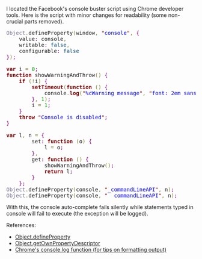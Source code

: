 I located the Facebook's console buster script using Chrome developer tools. Here is the script with minor changes for readability (some non-crucial parts removed).

<pre><span style='color:#797997; '>Object</span><span style='color:#808030; '>.</span>defineProperty<span style='color:#808030; '>(</span>window<span style='color:#808030; '>,</span> <span style='color:#800000; '>"</span><span style='color:#0000e6; '>console</span><span style='color:#800000; '>"</span><span style='color:#808030; '>,</span> <span style='color:#800080; '>{</span>
    value<span style='color:#800080; '>:</span> console<span style='color:#808030; '>,</span>
    writable<span style='color:#800080; '>:</span> <span style='color:#0f4d75; '>false</span><span style='color:#808030; '>,</span>
    configurable<span style='color:#800080; '>:</span> <span style='color:#0f4d75; '>false</span>
<span style='color:#800080; '>}</span><span style='color:#808030; '>)</span><span style='color:#800080; '>;</span>

<span style='color:#800000; font-weight:bold; '>var</span> i <span style='color:#808030; '>=</span> <span style='color:#008c00; '>0</span><span style='color:#800080; '>;</span>
<span style='color:#800000; font-weight:bold; '>function</span> showWarningAndThrow<span style='color:#808030; '>(</span><span style='color:#808030; '>)</span> <span style='color:#800080; '>{</span>
    <span style='color:#800000; font-weight:bold; '>if</span> <span style='color:#808030; '>(</span><span style='color:#808030; '>!</span>i<span style='color:#808030; '>)</span> <span style='color:#800080; '>{</span>
        <span style='color:#800000; font-weight:bold; '>setTimeout</span><span style='color:#808030; '>(</span><span style='color:#800000; font-weight:bold; '>function</span> <span style='color:#808030; '>(</span><span style='color:#808030; '>)</span> <span style='color:#800080; '>{</span>
            console<span style='color:#808030; '>.</span><span style='color:#800000; font-weight:bold; '>log</span><span style='color:#808030; '>(</span><span style='color:#800000; '>"</span><span style='color:#0000e6; '>%cWarning message</span><span style='color:#800000; '>"</span><span style='color:#808030; '>,</span> <span style='color:#800000; '>"</span><span style='color:#0000e6; '>font: 2em sans-serif; color: yellow; background-color: red;</span><span style='color:#800000; '>"</span><span style='color:#808030; '>)</span><span style='color:#800080; '>;</span>
        <span style='color:#800080; '>}</span><span style='color:#808030; '>,</span> <span style='color:#008c00; '>1</span><span style='color:#808030; '>)</span><span style='color:#800080; '>;</span>
        i <span style='color:#808030; '>=</span> <span style='color:#008c00; '>1</span><span style='color:#800080; '>;</span>
    <span style='color:#800080; '>}</span>
    <span style='color:#800000; font-weight:bold; '>throw</span> <span style='color:#800000; '>"</span><span style='color:#0000e6; '>Console is disabled</span><span style='color:#800000; '>"</span><span style='color:#800080; '>;</span>
<span style='color:#800080; '>}</span>

<span style='color:#800000; font-weight:bold; '>var</span> l<span style='color:#808030; '>,</span> n <span style='color:#808030; '>=</span> <span style='color:#800080; '>{</span>
        set<span style='color:#800080; '>:</span> <span style='color:#800000; font-weight:bold; '>function</span> <span style='color:#808030; '>(</span>o<span style='color:#808030; '>)</span> <span style='color:#800080; '>{</span>
            l <span style='color:#808030; '>=</span> o<span style='color:#800080; '>;</span>
        <span style='color:#800080; '>}</span><span style='color:#808030; '>,</span>
        get<span style='color:#800080; '>:</span> <span style='color:#800000; font-weight:bold; '>function</span> <span style='color:#808030; '>(</span><span style='color:#808030; '>)</span> <span style='color:#800080; '>{</span>
            showWarningAndThrow<span style='color:#808030; '>(</span><span style='color:#808030; '>)</span><span style='color:#800080; '>;</span>
            <span style='color:#800000; font-weight:bold; '>return</span> l<span style='color:#800080; '>;</span>
        <span style='color:#800080; '>}</span>
    <span style='color:#800080; '>}</span><span style='color:#800080; '>;</span>
<span style='color:#797997; '>Object</span><span style='color:#808030; '>.</span>defineProperty<span style='color:#808030; '>(</span>console<span style='color:#808030; '>,</span> <span style='color:#800000; '>"</span><span style='color:#0000e6; '>_commandLineAPI</span><span style='color:#800000; '>"</span><span style='color:#808030; '>,</span> n<span style='color:#808030; '>)</span><span style='color:#800080; '>;</span>
<span style='color:#797997; '>Object</span><span style='color:#808030; '>.</span>defineProperty<span style='color:#808030; '>(</span>console<span style='color:#808030; '>,</span> <span style='color:#800000; '>"</span><span style='color:#0000e6; '>__commandLineAPI</span><span style='color:#800000; '>"</span><span style='color:#808030; '>,</span> n<span style='color:#808030; '>)</span><span style='color:#800080; '>;</span>
</pre>

With this, the console auto-complete fails silently while statements typed in console will fail to execute (the exception will be logged).

References:
<ul>
	<li><a href="https://developer.mozilla.org/en-US/docs/Web/JavaScript/Reference/Global_Objects/Object/defineProperty">Object.defineProperty</a></li>
	<li><a href="https://developer.mozilla.org/en-US/docs/Web/JavaScript/Reference/Global_Objects/Object/getOwnPropertyDescriptor">Object.getOwnPropertyDescriptor</a></li>
	<li><a href="https://developers.google.com/chrome-developer-tools/docs/console-api#consolelogobject_object">Chrome's console.log function (for tips on formatting output)</a></li>
</ul>